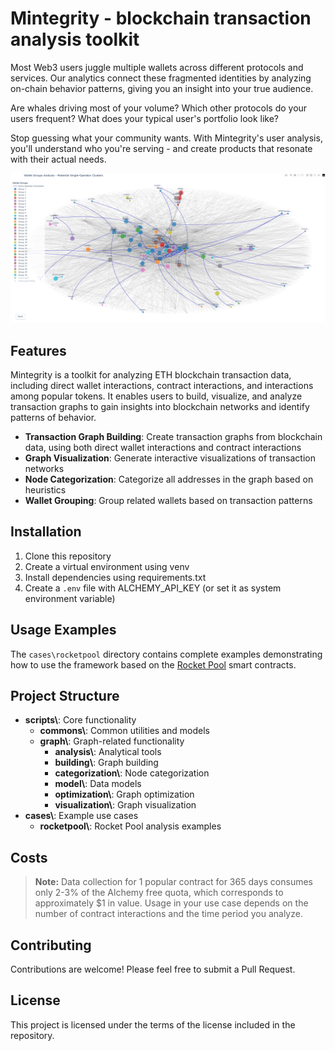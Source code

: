 # Mintegrity - blockchain transaction analysis toolkit

Most Web3 users juggle multiple wallets across different protocols and services. 
Our analytics connect these fragmented identities by analyzing on-chain behavior patterns, giving you an insight into your true audience.

Are whales driving most of your volume? Which other protocols do your users frequent? What does your typical user's portfolio look like?

Stop guessing what your community wants. With Mintegrity's user analysis, you'll understand who you're serving - and create products that resonate with their actual needs.

![Graph Group Highlights](docs/images/graph_group_highlights.png)


## Features
Mintegrity is a toolkit for analyzing ETH blockchain transaction data, including direct wallet interactions, contract interactions, and interactions among popular tokens.
It enables users to build, visualize, and analyze transaction graphs to gain insights into blockchain networks and identify patterns of behavior.

- **Transaction Graph Building**: Create transaction graphs from blockchain data, using both direct wallet interactions and contract interactions
- **Graph Visualization**: Generate interactive visualizations of transaction networks
- **Node Categorization**: Categorize all addresses in the graph based on heuristics
- **Wallet Grouping**: Group related wallets based on transaction patterns


## Installation

1. Clone this repository
2. Create a virtual environment using venv
3. Install dependencies using requirements.txt
4. Create a `.env` file with ALCHEMY_API_KEY (or set it as system environment variable)

## Usage Examples
The `cases\rocketpool` directory contains complete examples demonstrating how to use the framework based on the [Rocket Pool](https://rocketpool.net/) smart contracts.

## Project Structure
- **scripts\\**: Core functionality
  - **commons\\**: Common utilities and models
  - **graph\\**: Graph-related functionality
    - **analysis\\**: Analytical tools
    - **building\\**: Graph building
    - **categorization\\**: Node categorization
    - **model\\**: Data models
    - **optimization\\**: Graph optimization
    - **visualization\\**: Graph visualization
- **cases\\**: Example use cases
  - **rocketpool\\**: Rocket Pool analysis examples

## Costs
> **Note:** Data collection for 1 popular contract for 365 days consumes only 2-3% of the Alchemy free quota, which corresponds to approximately $1 in value. Usage in your use case depends on the number of contract interactions and the time period you analyze.

## Contributing
Contributions are welcome! Please feel free to submit a Pull Request.

## License

This project is licensed under the terms of the license included in the repository.
